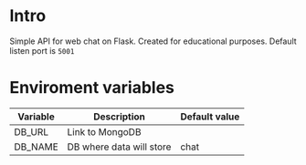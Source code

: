 # Intro
Simple API for web chat on Flask. Created for educational purposes. Default listen port is `5001`
# Enviroment variables
| Variable | Description              | Default value |
|----------|--------------------------|---------------|
| DB_URL   | Link to MongoDB          |               |
| DB_NAME  | DB where data will store | chat          |
